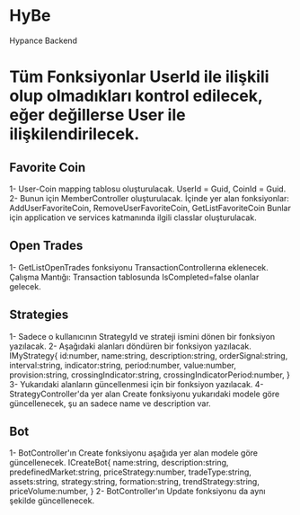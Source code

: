 # HyBe
Hypance Backend
# Tüm Fonksiyonlar UserId ile ilişkili olup olmadıkları kontrol edilecek, eğer değillerse User ile ilişkilendirilecek.
## Favorite Coin

1- User-Coin mapping tablosu oluşturulacak.
UserId = Guid, CoinId = Guid.
2- Bunun için MemberController oluşturulacak. 
İçinde yer alan fonksiyonlar: AddUserFavoriteCoin, RemoveUserFavoriteCoin, GetListFavoriteCoin
Bunlar için application ve services katmanında ilgili classlar oluşturulacak.
## Open Trades

1- GetListOpenTrades fonksiyonu TransactionControllerına eklenecek.
Çalışma Mantığı: Transaction tablosunda IsCompleted=false olanlar gelecek. 
## Strategies

1- Sadece o kullanıcının StrategyId ve strateji ismini dönen bir fonksiyon yazılacak. 
2- Aşağıdaki alanları döndüren bir fonksiyon yazılacak.  
IMyStrategy{
    id:number,
    name:string,
    description:string,
    orderSignal:string,
    interval:string,
    indicator:string,
    period:number,
    value:number,
    provision:string,
    crossingIndicator:string,
    crossingIndicatorPeriod:number,
}
3- Yukarıdaki alanların güncellenmesi için bir fonksiyon yazılacak.
4- StrategyController'da yer alan Create fonksiyonu yukarıdaki modele göre güncellenecek, şu an sadece name ve description var.
## Bot

1- BotController'ın Create fonksiyonu aşağıda yer alan modele göre güncellenecek.
ICreateBot{
    name:string,
    description:string,
    predefinedMarket:string,
    priceStrategy:number,
    tradeType:string,
    assets:string,
    strategy:string,
    formation:string,
    trendStrategy:string,
    priceVolume:number,
}
2- BotController'ın Update fonksiyonu da aynı şekilde güncellenecek.
